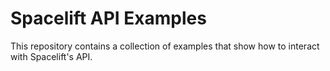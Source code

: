 # Spacelift API Examples

This repository contains a collection of examples that show how to interact with Spacelift's API.
